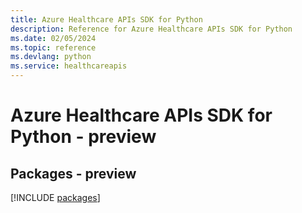 ```yaml
---
title: Azure Healthcare APIs SDK for Python
description: Reference for Azure Healthcare APIs SDK for Python
ms.date: 02/05/2024
ms.topic: reference
ms.devlang: python
ms.service: healthcareapis
---
```

# Azure Healthcare APIs SDK for Python - preview
## Packages - preview
[!INCLUDE [packages](healthcare-apis-index.md)]